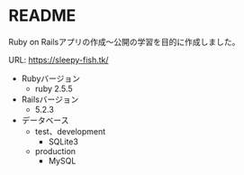 # README

Ruby on Railsアプリの作成～公開の学習を目的に作成しました。

URL: https://sleepy-fish.tk/



* Rubyバージョン
  * ruby 2.5.5
* Railsバージョン
  * 5.2.3
* データベース
  * test、development
    * SQLite3
  * production
    * MySQL
